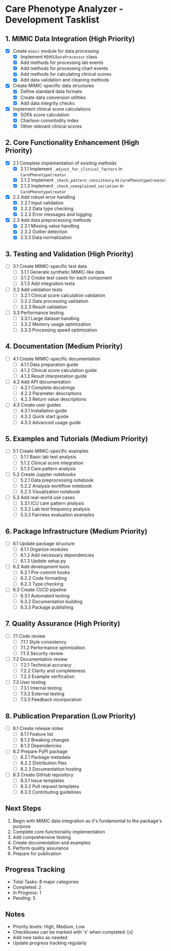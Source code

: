 # Care Phenotype Analyzer - Development Tasklist

## 1. MIMIC Data Integration (High Priority)
- [x] Create `mimic` module for data processing
  - [x] Implement `MIMICDataProcessor` class
  - [x] Add methods for processing lab events
  - [x] Add methods for processing chart events
  - [x] Add methods for calculating clinical scores
  - [x] Add data validation and cleaning methods

- [x] Create MIMIC-specific data structures
  - [x] Define standard data formats
  - [x] Create data conversion utilities
  - [x] Add data integrity checks

- [x] Implement clinical score calculations
  - [x] SOFA score calculation
  - [x] Charlson comorbidity index
  - [x] Other relevant clinical scores

## 2. Core Functionality Enhancement (High Priority)
- [x] 2.1 Complete implementation of existing methods
  - [x] 2.1.1 Implement `_adjust_for_clinical_factors` in `CarePhenotypeCreator`
  - [x] 2.1.2 Implement `_check_pattern_consistency` in `CarePhenotypeCreator`
  - [x] 2.1.3 Implement `_check_unexplained_variation` in `CarePhenotypeCreator`

- [x] 2.2 Add robust error handling
  - [x] 2.2.1 Input validation
  - [x] 2.2.2 Data type checking
  - [x] 2.2.3 Error messages and logging

- [x] 2.3 Add data preprocessing methods
  - [x] 2.3.1 Missing value handling
  - [x] 2.3.2 Outlier detection
  - [x] 2.3.3 Data normalization

## 3. Testing and Validation (High Priority)
- [ ] 3.1 Create MIMIC-specific test data
  - [ ] 3.1.1 Generate synthetic MIMIC-like data
  - [ ] 3.1.2 Create test cases for each component
  - [ ] 3.1.3 Add integration tests

- [ ] 3.2 Add validation tests
  - [ ] 3.2.1 Clinical score calculation validation
  - [ ] 3.2.2 Data processing validation
  - [ ] 3.2.3 Result validation

- [ ] 3.3 Performance testing
  - [ ] 3.3.1 Large dataset handling
  - [ ] 3.3.2 Memory usage optimization
  - [ ] 3.3.3 Processing speed optimization

## 4. Documentation (Medium Priority)
- [ ] 4.1 Create MIMIC-specific documentation
  - [ ] 4.1.1 Data preparation guide
  - [ ] 4.1.2 Clinical score calculation guide
  - [ ] 4.1.3 Result interpretation guide

- [ ] 4.2 Add API documentation
  - [ ] 4.2.1 Complete docstrings
  - [ ] 4.2.2 Parameter descriptions
  - [ ] 4.2.3 Return value descriptions

- [ ] 4.3 Create user guides
  - [ ] 4.3.1 Installation guide
  - [ ] 4.3.2 Quick start guide
  - [ ] 4.3.3 Advanced usage guide

## 5. Examples and Tutorials (Medium Priority)
- [ ] 5.1 Create MIMIC-specific examples
  - [ ] 5.1.1 Basic lab test analysis
  - [ ] 5.1.2 Clinical score integration
  - [ ] 5.1.3 Care pattern analysis

- [ ] 5.2 Create Jupyter notebooks
  - [ ] 5.2.1 Data preprocessing notebook
  - [ ] 5.2.2 Analysis workflow notebook
  - [ ] 5.2.3 Visualization notebook

- [ ] 5.3 Add real-world use cases
  - [ ] 5.3.1 ICU care pattern analysis
  - [ ] 5.3.2 Lab test frequency analysis
  - [ ] 5.3.3 Fairness evaluation examples

## 6. Package Infrastructure (Medium Priority)
- [ ] 6.1 Update package structure
  - [ ] 6.1.1 Organize modules
  - [ ] 6.1.2 Add necessary dependencies
  - [ ] 6.1.3 Update setup.py

- [ ] 6.2 Add development tools
  - [ ] 6.2.1 Pre-commit hooks
  - [ ] 6.2.2 Code formatting
  - [ ] 6.2.3 Type checking

- [ ] 6.3 Create CI/CD pipeline
  - [ ] 6.3.1 Automated testing
  - [ ] 6.3.2 Documentation building
  - [ ] 6.3.3 Package publishing

## 7. Quality Assurance (High Priority)
- [ ] 7.1 Code review
  - [ ] 7.1.1 Style consistency
  - [ ] 7.1.2 Performance optimization
  - [ ] 7.1.3 Security review

- [ ] 7.2 Documentation review
  - [ ] 7.2.1 Technical accuracy
  - [ ] 7.2.2 Clarity and completeness
  - [ ] 7.2.3 Example verification

- [ ] 7.3 User testing
  - [ ] 7.3.1 Internal testing
  - [ ] 7.3.2 External testing
  - [ ] 7.3.3 Feedback incorporation

## 8. Publication Preparation (Low Priority)
- [ ] 8.1 Create release notes
  - [ ] 8.1.1 Feature list
  - [ ] 8.1.2 Breaking changes
  - [ ] 8.1.3 Dependencies

- [ ] 8.2 Prepare PyPI package
  - [ ] 8.2.1 Package metadata
  - [ ] 8.2.2 Distribution files
  - [ ] 8.2.3 Documentation hosting

- [ ] 8.3 Create GitHub repository
  - [ ] 8.3.1 Issue templates
  - [ ] 8.3.2 Pull request templates
  - [ ] 8.3.3 Contributing guidelines

## Next Steps
1. Begin with MIMIC data integration as it's fundamental to the package's purpose
2. Complete core functionality implementation
3. Add comprehensive testing
4. Create documentation and examples
5. Perform quality assurance
6. Prepare for publication

## Progress Tracking
- Total Tasks: 8 major categories
- Completed: 2
- In Progress: 1
- Pending: 5

## Notes
- Priority levels: High, Medium, Low
- Checkboxes can be marked with 'x' when completed: [x]
- Add new tasks as needed
- Update progress tracking regularly 
